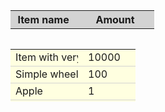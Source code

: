<?xml version="1.0" encoding="UTF-8"?>
<!DOCTYPE html PUBLIC "-//W3C//DTD XHTML 1.0 Strict//EN"
"http://www.w3.org/TR/xhtml1/DTD/xhtml1-strict.dtd">
<html xmlns="http://www.w3.org/1999/xhtml">
<head>
 <title>Table with vertical scroll HTML</title>

 <style type="text/css">
table#header {
 background-color: lightgrey;
 width: 230px;
}
table#header th {
 width: 100px;
}
table#header th+th {
 width: 120px;
}
div#scroller {
 height: 100px;
 width: 230px;
}
table#data {
 background-color: lightyellow;
 width: 200px;
}
table#data td {
 border-bottom: 1px solid lightgrey;
}
table#data td > span {
 display: inline-block;
 overflow: hidden;
 white-space: nowrap;
 width: 100px;
}
 </style>
</head>

<body>
 <div>
  <table id="header">
   <tr>
    <th>Item name</th>
    <th>Amount</th>
   </tr>
  </table>
 </div>
 <div id="scroller" style="overflow:auto;">
  <table id="data">
   <tr>
    <td><span>Item with very long dummy title</span></td>
    <td><span>10000</span></td>
   </tr>
   <tr>
    <td><span>Simple wheel</td>
    <td><span>100</span></td>
   </tr>
   <tr>
    <td><span>Apple</span></td>
    <td><span>1</span></td>
   </tr>
   <tr>
    <td><span>Pineapple</span></td>
    <td><span>2</span></td>
   </tr>
   <tr>
    <td><span>Strawberry</span></td>
    <td><span>10</span></td>
   </tr>
   <tr>
    <td><span>Spoon</span></td>
    <td><span>500</span></td>
   </tr>
   <tr>
     <td><span>Knife</span></td>
     <td><span>100</span></td>
    </tr>
    <tr>
     <td><span>Cup</span></td>
     <td><span>20</span></td>
    </tr>
    <tr>
     <td><span>Killing sphere</span></td>
     <td><span>576</span></td>
    </tr>
    <tr>
     <td><span>Little ball</span></td>
     <td><span>30</span></td>
    </tr>
   </table>
  </div>
 </body>

</html>
